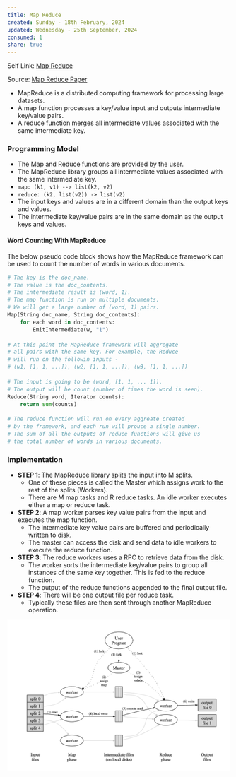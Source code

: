 ```yaml
---
title: Map Reduce
created: Sunday - 18th February, 2024
updated: Wednesday - 25th September, 2024
consumed: 1
share: true
---
```


Self Link: [Map Reduce](Map%20Reduce.md)

Source: [Map Reduce Paper](https://static.googleusercontent.com/media/research.google.com/en//archive/mapreduce-osdi04.pdf)

* MapReduce is a distributed computing framework for processing large datasets.
* A map function processes a key/value input and outputs intermediate key/value pairs. 
* A reduce function merges all intermediate values associated with the same intermediate key.

### Programming Model

* The Map and Reduce functions are provided by the user.
* The MapReduce library groups all intermediate values associated with the same intermediate key.
* `map: (k1, v1) --> list(k2, v2)`
* `reduce: (k2, list(v2)) -> list(v2)`
* The input keys and values are in a different domain than the output keys and values.
* The intermediate key/value pairs are in the same domain as the output keys and values.

#### Word Counting With MapReduce

The below pseudo code block shows how the MapReduce framework can be used to count the number of words in various documents.

````python
# The key is the doc_name.
# The value is the doc_contents.
# The intermediate result is (word, 1).
# The map function is run on multiple documents.
# We will get a large number of (word, 1) pairs.
Map(String doc_name, String doc_contents):
	for each word in doc_contents:
		EmitIntermediate(w, "1")

# At this point the MapReduce framework will aggregate
# all pairs with the same key. For example, the Reduce
# will run on the followin inputs - 
# (w1, [1, 1, ...]), (w2, [1, 1, ...]), (w3, [1, 1, ...])

# The input is going to be (word, [1, 1, ... 1]).
# The output will be count (number of times the word is seen).
Reduce(String word, Iterator counts):
	return sum(counts)

# The reduce function will run on every aggreate created
# by the framework, and each run will prouce a single number.
# The sum of all the outputs of reduce functions will give us
# the total number of words in various documents.
````

### Implementation

* **STEP 1**: The MapReduce library splits the input into M splits.
  * One of these pieces is called the Master which assigns work to the rest of the splits (Workers).
  * There are M map tasks and R reduce tasks. An idle worker executes either a map or reduce task.
* **STEP 2**: A map worker parses key value pairs from the input and executes the map function.
  * The intermediate key value pairs are buffered and periodically written to disk.
  * The master can access the disk and send data to idle workers to execute the reduce function.
* **STEP 3**: The reduce workers uses a RPC to retrieve data from the disk.
  * The worker sorts the intermediate key/value pairs to group all instances of the same key together. This is fed to the reduce function.
  * The output of the reduce functions appended to the final output file.
* **STEP 4**: There will be one output file per reduce task.
  * Typically these files are then sent through another MapReduce operation.

![Map Reduce Implementation.png](./2.%20Areas/Technology/Distributed%20Systems/Map%20Reduce%20Implementation.png)
